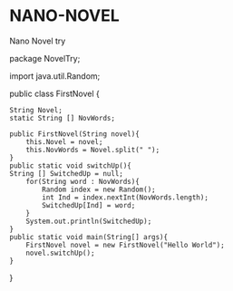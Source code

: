 # NANO-NOVEL
Nano Novel try

package NovelTry;

import java.util.Random;

public class FirstNovel {
	
	String Novel;
	static String [] NovWords;
	
	public FirstNovel(String novel){
		this.Novel = novel;
		this.NovWords = Novel.split(" ");
	}
	public static void switchUp(){
	String [] SwitchedUp = null;
		for(String word : NovWords){
			Random index = new Random();
			int Ind = index.nextInt(NovWords.length);
			SwitchedUp[Ind] = word;
		}
		System.out.println(SwitchedUp);
	}
	public static void main(String[] args){
		FirstNovel novel = new FirstNovel("Hello World");
		novel.switchUp();
	}
}


